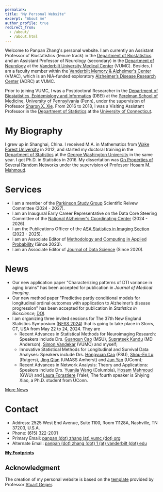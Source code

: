 ```yaml
---
permalink: 
title: "My Personal Website"
excerpt: "About me"
author_profile: true
redirect_from: 
  - /about/
  - /about.html
---
```


Welcome to Panpan Zhang's personal website. I am currently an Assistant Professor of Biostatistics (tenure track) in the [Department of Biostatistics](https://www.vumc.org/biostatistics/vanderbilt-department-biostatistics) and an Assistant Professor of Neurology (secondary) in the [Department of Neurology](https://www.vumc.org/neurology) at the [Vanderbilt University Medical Center](https://www.vumc.org/main/home) (VUMC). Besides, I am a faculty member within the [Vanderbilt Memory & Alzheimer's Center](https://www.vumc.org/vmac/home) (VMAC), which is an NIA-funded exploratory [Alzheimer’s Disease Research Center](https://www.nia.nih.gov/health/alzheimers-disease-research-centers) (ADRC) at VUMC.  

Prior to joining VUMC, I was a Postdoctoral Researcher in the [Department of Biostatistics, Epidemiology and Informatics](https://www.dbei.med.upenn.edu/) (DBEI) at the [Perelman School of Medicine](https://www.med.upenn.edu/), [University of Pennsylvania](https://www.upenn.edu/) (Penn), under the supervision of Professor [Sharon X. Xie](https://www.dbei.med.upenn.edu/bio/sharon-xiangwen-xie-phd). From 2016 to 2018, I was a Visiting Assistant Professor in the [Department of Statistics](https://stat.uconn.edu/) at the [University of Connecticut](https://uconn.edu/).

My Biography
============

I grew up in Shanghai, China. I received M.A. in Mathematics from [Wake Forest University](https://www.wfu.edu/) in 2012, and started my doctoral training in the [Department of Statistics](https://statistics.columbian.gwu.edu/) at the [George Washington University](https://www.gwu.edu/) in the same year. I got Ph.D. in Statistics in 2016. My dissertation was [On Properties of Several Random Networks](https://search-proquest-com.proxy.library.upenn.edu/docview/1778511395/fulltextPDF/85F5580422DB4BC5PQ/1?accountid=14707) under the supervision of Professor [Hosam M. Mahmoud](https://statistics.columbian.gwu.edu/hosam-m-mahmoud).

Services
============
* I am a member of the [Parkinson Study Group](https://parkinson-study-group.org/) Scientific Reivew Committee (2024 - 2027).
* I am an Inaugural Early Career Representative on the Data Core Steering Committee of the [National Alzheimer's Coordinating Center](https://naccdata.org/) (2024 - 2026).
* I am the Publications Officer of the [ASA Statistics in Imaging Section](https://statsinimaging.github.io/) (2023 - 2025).
* I am an Associate Editor of [Methodology and Computing in Applied Probability](https://www.springer.com/journal/11009) (Since 2023).
* I am an Associate Editor of [Journal of Data Science](https://jds-online.org/journal/JDS) (Since 2020).

News
============
* Our new application paper "Characterizing patterns of DTI variance in aging brains" has been accepted for publication in *Journal of Medical Imaging*.
* Our new method paper "Predictive partly conditional models for longitudinal ordinal outcomes with application to Alzheimer’s disease progression" has been accepted for publication in *Statistics in Bioscience*; [DOI](https://doi.org/10.1007/s12561-024-09433-w).
* I am organizing three invited sessions for The 37th New England Statistics Symposium ([NESS 2024](https://symposium.nestat.org/)) that is going to take place in Storrs, CT, USA from May 22 to 24, 2024. They are
  * Recent Advances in Statistical Methods for Neuroimaging Research: Speakers include Drs. [Guanqun Cao](https://sites.google.com/view/guanquncaowebpage) (MSU), [Suprateek Kundu](https://sites.google.com/view/suprateek/home) (MD Anderson), [Simon Vandekar](https://simonvandekar.github.io/) (VUMC) and myself;
  * Innovative Statistical Methods for Longitudinal and Survival Data Analyses: Speakers include Drs. [Hongyuan Cao](https://ani.stat.fsu.edu/~hycao/) (FSU), [Shou-En Lu](https://sph.rutgers.edu/directory/shou-en-lu-phd-sheherhers) (Rutgers), [Jing Qian](https://www.umass.edu/public-health-sciences/about/directory/jing-qian) (UMASS Amherst) and [Jun Yan](https://statistics.uconn.edu/person/jun-yan/) (UConn);
  * Recent Advances in Network Analysis: Theory and Applications: Speakers include Drs. [Yuanjia Wang](https://blogs.cuit.columbia.edu/yw2016/) (Columbia), [Hosam Mahmoud](https://statistics.columbian.gwu.edu/hosam-mahmoud) (GWU) and [Laura Forastiere](https://ysph.yale.edu/profile/laura-forastiere/) (Yale); The fourth speaker is Shiying Xiao, a Ph.D. student from UConn.

[More News](https://panpan-zhang.com/year-archive/)

Contact
============
* Address: 2525 West End Avenue, Suite 1100, Room 11128A, Nashville, TN 37203, U.S.A.
* Phone: (615) 322-2001
* Primary Email: [panpan (dot) zhang (at) vumc (dot) org](mailto:panpan.zhang@vumc.org)
* Alternate Email: [panpan (dot) zhang (dot) 1 (at) vanderbilt (dot) edu](mailto:panpan.zhang.1@vanderbilt.edu)

**[My Footprints](https://panpan-zhang.com/talkmap/map.html)**

Acknowledgment
-------------
The creation of my personal website is based on the [template](https://github.com/academicpages) provided by Professor [Stuart Geiger](https://stuartgeiger.com/).
